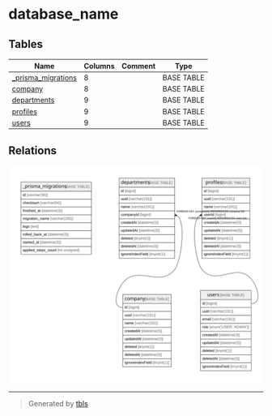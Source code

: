 # database_name

## Tables

| Name | Columns | Comment | Type |
| ---- | ------- | ------- | ---- |
| [_prisma_migrations](_prisma_migrations.md) | 8 |  | BASE TABLE |
| [company](company.md) | 8 |  | BASE TABLE |
| [departments](departments.md) | 9 |  | BASE TABLE |
| [profiles](profiles.md) | 9 |  | BASE TABLE |
| [users](users.md) | 9 |  | BASE TABLE |

## Relations

![er](schema.svg)

---

> Generated by [tbls](https://github.com/k1LoW/tbls)
